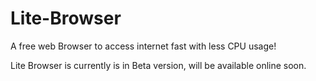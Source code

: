 # Lite-Browser
A free web Browser to access internet fast with less CPU usage!

Lite Browser is currently is in Beta version, will be available online soon.
